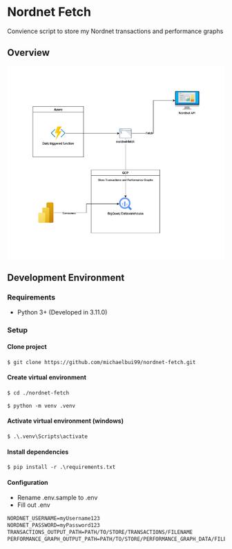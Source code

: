 # Nordnet Fetch

Convience script to store my Nordnet transactions and performance graphs

## Overview

![Solution overview](./doc/nordnet-fetch.drawio.png)

## Development Environment

### Requirements

-   Python 3+ (Developed in 3.11.0)

### Setup

#### Clone project

```cli
$ git clone https://github.com/michaelbui99/nordnet-fetch.git
```

#### Create virtual environment

```cli
$ cd ./nordnet-fetch
```

```cli
$ python -m venv .venv
```

#### Activate virtual environment (windows)

```cli
$ .\.venv\Scripts\activate
```

#### Install dependencies

```cli
$ pip install -r .\requirements.txt
```

#### Configuration

-   Rename .env.sample to .env
-   Fill out .env

```
NORDNET_USERNAME=myUsername123
NORDNET_PASSWORD=myPassword123
TRANSACTIONS_OUTPUT_PATH=PATH/TO/STORE/TRANSACTIONS/FILENAME
PERFORMANCE_GRAPH_OUTPUT_PATH=PATH/TO/STORE/PERFORMANCE_GRAPH_DATA/FILENAME
```
